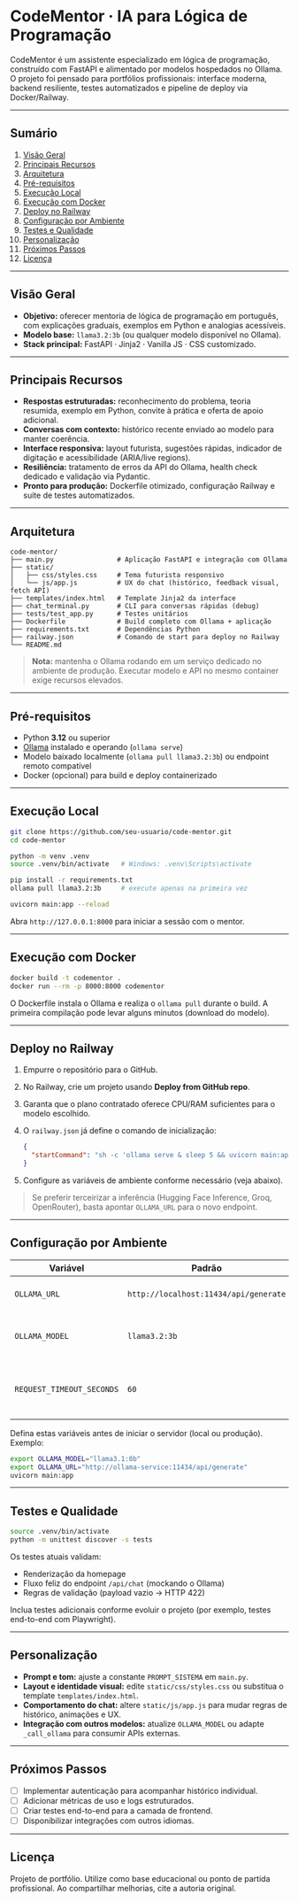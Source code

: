 # CodeMentor · IA para Lógica de Programação

CodeMentor é um assistente especializado em lógica de programação, construído com FastAPI e alimentado por modelos hospedados no Ollama. O projeto foi pensado para portfólios profissionais: interface moderna, backend resiliente, testes automatizados e pipeline de deploy via Docker/Railway.

---

## Sumário
1. [Visão Geral](#visão-geral)
2. [Principais Recursos](#principais-recursos)
3. [Arquitetura](#arquitetura)
4. [Pré-requisitos](#pré-requisitos)
5. [Execução Local](#execução-local)
6. [Execução com Docker](#execução-com-docker)
7. [Deploy no Railway](#deploy-no-railway)
8. [Configuração por Ambiente](#configuração-por-ambiente)
9. [Testes e Qualidade](#testes-e-qualidade)
10. [Personalização](#personalização)
11. [Próximos Passos](#próximos-passos)
12. [Licença](#licença)

---

## Visão Geral

- **Objetivo:** oferecer mentoria de lógica de programação em português, com explicações graduais, exemplos em Python e analogias acessíveis.
- **Modelo base:** `llama3.2:3b` (ou qualquer modelo disponível no Ollama).
- **Stack principal:** FastAPI · Jinja2 · Vanilla JS · CSS customizado.

---

## Principais Recursos

- **Respostas estruturadas:** reconhecimento do problema, teoria resumida, exemplo em Python, convite à prática e oferta de apoio adicional.
- **Conversas com contexto:** histórico recente enviado ao modelo para manter coerência.
- **Interface responsiva:** layout futurista, sugestões rápidas, indicador de digitação e acessibilidade (ARIA/live regions).
- **Resiliência:** tratamento de erros da API do Ollama, health check dedicado e validação via Pydantic.
- **Pronto para produção:** Dockerfile otimizado, configuração Railway e suite de testes automatizados.

---

## Arquitetura

```
code-mentor/
├── main.py                # Aplicação FastAPI e integração com Ollama
├── static/
│   ├── css/styles.css     # Tema futurista responsivo
│   └── js/app.js          # UX do chat (histórico, feedback visual, fetch API)
├── templates/index.html   # Template Jinja2 da interface
├── chat_terminal.py       # CLI para conversas rápidas (debug)
├── tests/test_app.py      # Testes unitários
├── Dockerfile             # Build completo com Ollama + aplicação
├── requirements.txt       # Dependências Python
├── railway.json           # Comando de start para deploy no Railway
└── README.md
```

> **Nota:** mantenha o Ollama rodando em um serviço dedicado no ambiente de produção. Executar modelo e API no mesmo container exige recursos elevados.

---

## Pré-requisitos

- Python **3.12** ou superior
- [Ollama](https://ollama.com) instalado e operando (`ollama serve`)
- Modelo baixado localmente (`ollama pull llama3.2:3b`) ou endpoint remoto compatível
- Docker (opcional) para build e deploy containerizado

---

## Execução Local

```bash
git clone https://github.com/seu-usuario/code-mentor.git
cd code-mentor

python -m venv .venv
source .venv/bin/activate   # Windows: .venv\Scripts\activate

pip install -r requirements.txt
ollama pull llama3.2:3b     # execute apenas na primeira vez

uvicorn main:app --reload
```

Abra `http://127.0.0.1:8000` para iniciar a sessão com o mentor.

---

## Execução com Docker

```bash
docker build -t codementor .
docker run --rm -p 8000:8000 codementor
```

O Dockerfile instala o Ollama e realiza o `ollama pull` durante o build. A primeira compilação pode levar alguns minutos (download do modelo).

---

## Deploy no Railway

1. Empurre o repositório para o GitHub.
2. No Railway, crie um projeto usando **Deploy from GitHub repo**.
3. Garanta que o plano contratado oferece CPU/RAM suficientes para o modelo escolhido.
4. O `railway.json` já define o comando de inicialização:

   ```json
   {
     "startCommand": "sh -c 'ollama serve & sleep 5 && uvicorn main:app --host 0.0.0.0 --port 8000'"
   }
   ```

5. Configure as variáveis de ambiente conforme necessário (veja abaixo).

> Se preferir terceirizar a inferência (Hugging Face Inference, Groq, OpenRouter), basta apontar `OLLAMA_URL` para o novo endpoint.

---

## Configuração por Ambiente

| Variável | Padrão | Descrição |
|----------|--------|-----------|
| `OLLAMA_URL` | `http://localhost:11434/api/generate` | Endpoint da API do Ollama. |
| `OLLAMA_MODEL` | `llama3.2:3b` | Identificador do modelo a ser utilizado. |
| `REQUEST_TIMEOUT_SECONDS` | `60` | Timeout (segundos) das requisições ao Ollama. |

Defina estas variáveis antes de iniciar o servidor (local ou produção). Exemplo:

```bash
export OLLAMA_MODEL="llama3.1:8b"
export OLLAMA_URL="http://ollama-service:11434/api/generate"
uvicorn main:app
```

---

## Testes e Qualidade

```bash
source .venv/bin/activate
python -m unittest discover -s tests
```

Os testes atuais validam:
- Renderização da homepage
- Fluxo feliz do endpoint `/api/chat` (mockando o Ollama)
- Regras de validação (payload vazio → HTTP 422)

Inclua testes adicionais conforme evoluir o projeto (por exemplo, testes end-to-end com Playwright).

---

## Personalização

- **Prompt e tom:** ajuste a constante `PROMPT_SISTEMA` em `main.py`.
- **Layout e identidade visual:** edite `static/css/styles.css` ou substitua o template `templates/index.html`.
- **Comportamento do chat:** altere `static/js/app.js` para mudar regras de histórico, animações e UX.
- **Integração com outros modelos:** atualize `OLLAMA_MODEL` ou adapte `_call_ollama` para consumir APIs externas.

---

## Próximos Passos

- [ ] Implementar autenticação para acompanhar histórico individual.
- [ ] Adicionar métricas de uso e logs estruturados.
- [ ] Criar testes end-to-end para a camada de frontend.
- [ ] Disponibilizar integrações com outros idiomas.

---

## Licença

Projeto de portfólio. Utilize como base educacional ou ponto de partida profissional. Ao compartilhar melhorias, cite a autoria original.
